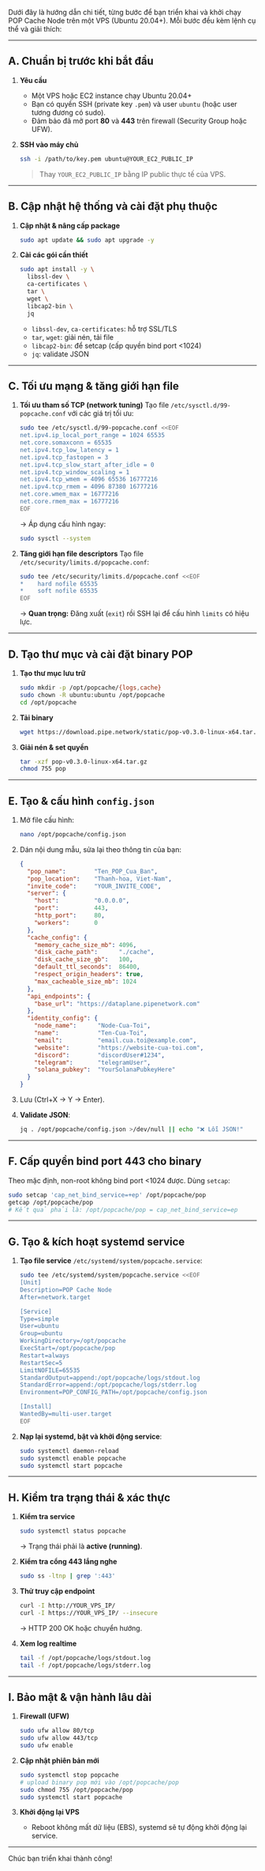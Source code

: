 Dưới đây là hướng dẫn chi tiết, từng bước để bạn triển khai và khởi chạy POP Cache Node trên một VPS (Ubuntu 20.04+). Mỗi bước đều kèm lệnh cụ thể và giải thích:

---

## A. Chuẩn bị trước khi bắt đầu

1. **Yêu cầu**

   * Một VPS hoặc EC2 instance chạy Ubuntu 20.04+
   * Bạn có quyền SSH (private key `.pem`) và user `ubuntu` (hoặc user tương đương có sudo).
   * Đảm bảo đã mở port **80** và **443** trên firewall (Security Group hoặc UFW).

2. **SSH vào máy chủ**

   ```bash
   ssh -i /path/to/key.pem ubuntu@YOUR_EC2_PUBLIC_IP
   ```

   > Thay `YOUR_EC2_PUBLIC_IP` bằng IP public thực tế của VPS.

---

## B. Cập nhật hệ thống và cài đặt phụ thuộc

1. **Cập nhật & nâng cấp package**

   ```bash
   sudo apt update && sudo apt upgrade -y
   ```
2. **Cài các gói cần thiết**

   ```bash
   sudo apt install -y \
     libssl-dev \
     ca-certificates \
     tar \
     wget \
     libcap2-bin \
     jq
   ```

   * `libssl-dev`, `ca-certificates`: hỗ trợ SSL/TLS
   * `tar`, `wget`: giải nén, tải file
   * `libcap2-bin`: để setcap (cấp quyền bind port <1024)
   * `jq`: validate JSON

---

## C. Tối ưu mạng & tăng giới hạn file

1. **Tối ưu tham số TCP (network tuning)**
   Tạo file `/etc/sysctl.d/99-popcache.conf` với các giá trị tối ưu:

   ```bash
   sudo tee /etc/sysctl.d/99-popcache.conf <<EOF
   net.ipv4.ip_local_port_range = 1024 65535
   net.core.somaxconn = 65535
   net.ipv4.tcp_low_latency = 1
   net.ipv4.tcp_fastopen = 3
   net.ipv4.tcp_slow_start_after_idle = 0
   net.ipv4.tcp_window_scaling = 1
   net.ipv4.tcp_wmem = 4096 65536 16777216
   net.ipv4.tcp_rmem = 4096 87380 16777216
   net.core.wmem_max = 16777216
   net.core.rmem_max = 16777216
   EOF
   ```

   → Áp dụng cấu hình ngay:

   ```bash
   sudo sysctl --system
   ```

2. **Tăng giới hạn file descriptors**
   Tạo file `/etc/security/limits.d/popcache.conf`:

   ```bash
   sudo tee /etc/security/limits.d/popcache.conf <<EOF
   *    hard nofile 65535
   *    soft nofile 65535
   EOF
   ```

   → **Quan trọng:** Đăng xuất (`exit`) rồi SSH lại để cấu hình `limits` có hiệu lực.

---

## D. Tạo thư mục và cài đặt binary POP

1. **Tạo thư mục lưu trữ**

   ```bash
   sudo mkdir -p /opt/popcache/{logs,cache}
   sudo chown -R ubuntu:ubuntu /opt/popcache
   cd /opt/popcache
   ```
2. **Tải binary**

   ```bash
   wget https://download.pipe.network/static/pop-v0.3.0-linux-x64.tar.gz
   ```
3. **Giải nén & set quyền**

   ```bash
   tar -xzf pop-v0.3.0-linux-x64.tar.gz
   chmod 755 pop
   ```

---

## E. Tạo & cấu hình `config.json`

1. Mở file cấu hình:

   ```bash
   nano /opt/popcache/config.json
   ```

2. Dán nội dung mẫu, sửa lại theo thông tin của bạn:

   ```json
   {
     "pop_name":        "Ten_POP_Cua_Ban",
     "pop_location":    "Thanh-hoa, Viet-Nam",
     "invite_code":     "YOUR_INVITE_CODE",
     "server": {
       "host":          "0.0.0.0",
       "port":          443,
       "http_port":     80,
       "workers":       0
     },
     "cache_config": {
       "memory_cache_size_mb": 4096,
       "disk_cache_path":      "./cache",
       "disk_cache_size_gb":   100,
       "default_ttl_seconds":  86400,
       "respect_origin_headers": true,
       "max_cacheable_size_mb": 1024
     },
     "api_endpoints": {
       "base_url": "https://dataplane.pipenetwork.com"
     },
     "identity_config": {
       "node_name":      "Node-Cua-Toi",
       "name":           "Ten-Cua-Toi",
       "email":          "email.cua.toi@example.com",
       "website":        "https://website-cua-toi.com",
       "discord":        "discordUser#1234",
       "telegram":       "telegramUser",
       "solana_pubkey":  "YourSolanaPubkeyHere"
     }
   }
   ```

3. Lưu (Ctrl+X → Y → Enter).

4. **Validate JSON**:

   ```bash
   jq . /opt/popcache/config.json >/dev/null || echo "❌ Lỗi JSON!"
   ```

---

## F. Cấp quyền bind port 443 cho binary

Theo mặc định, non-root không bind port <1024 được. Dùng `setcap`:

```bash
sudo setcap 'cap_net_bind_service=+ep' /opt/popcache/pop
getcap /opt/popcache/pop
# Kết quả phải là: /opt/popcache/pop = cap_net_bind_service=ep
```

---

## G. Tạo & kích hoạt systemd service

1. **Tạo file service** `/etc/systemd/system/popcache.service`:

   ```bash
   sudo tee /etc/systemd/system/popcache.service <<EOF
   [Unit]
   Description=POP Cache Node
   After=network.target

   [Service]
   Type=simple
   User=ubuntu
   Group=ubuntu
   WorkingDirectory=/opt/popcache
   ExecStart=/opt/popcache/pop
   Restart=always
   RestartSec=5
   LimitNOFILE=65535
   StandardOutput=append:/opt/popcache/logs/stdout.log
   StandardError=append:/opt/popcache/logs/stderr.log
   Environment=POP_CONFIG_PATH=/opt/popcache/config.json

   [Install]
   WantedBy=multi-user.target
   EOF
   ```

2. **Nạp lại systemd, bật và khởi động service**:

   ```bash
   sudo systemctl daemon-reload
   sudo systemctl enable popcache
   sudo systemctl start popcache
   ```

---

## H. Kiểm tra trạng thái & xác thực

1. **Kiểm tra service**

   ```bash
   sudo systemctl status popcache
   ```

   → Trạng thái phải là **active (running)**.

2. **Kiểm tra cổng 443 lắng nghe**

   ```bash
   sudo ss -ltnp | grep ':443'
   ```

3. **Thử truy cập endpoint**

   ```bash
   curl -I http://YOUR_VPS_IP/
   curl -I https://YOUR_VPS_IP/ --insecure
   ```

   → HTTP 200 OK hoặc chuyển hướng.

4. **Xem log realtime**

   ```bash
   tail -f /opt/popcache/logs/stdout.log
   tail -f /opt/popcache/logs/stderr.log
   ```

---

## I. Bảo mật & vận hành lâu dài

1. **Firewall (UFW)**

   ```bash
   sudo ufw allow 80/tcp
   sudo ufw allow 443/tcp
   sudo ufw enable
   ```

2. **Cập nhật phiên bản mới**

   ```bash
   sudo systemctl stop popcache
   # upload binary pop mới vào /opt/popcache/pop
   sudo chmod 755 /opt/popcache/pop
   sudo systemctl start popcache
   ```

3. **Khởi động lại VPS**

   * Reboot không mất dữ liệu (EBS), systemd sẽ tự động khởi động lại service.

---

Chúc bạn triển khai thành công! 
